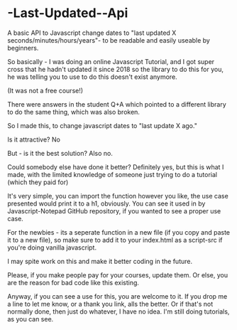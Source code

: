 # -Last-Updated--Api
A basic API to Javascript change dates to "last updated  X seconds/minutes/hours/years"- to be readable and easily useable by beginners.

So basically - I was doing an online Javascript Tutorial, and I got super cross that he hadn't updated it since 2018 so the library to do this for you, he was telling you to use to do this doesn't exist anymore.
<p>
(It was not a free course!)
  </p>
  <p>
There were answers in the student Q+A which pointed to a different library to do the same thing, which was also broken.
</p>
<p>
So I made this, to change javascript dates to "last update X ago."
</p>
<p>Is it attractive? No</p>
 <p>But - is it the best solution? Also no.</p>
<p> Could somebody else have done it better?  Definitely yes, but this is what I made, with the limited knowledge of someone just trying to do a tutorial (which they paid for)</p>
<p>
It's very simple, you can import the function however you like, the use case presented would print it to a h1, obviously.  You can see it used in by Javascript-Notepad GitHub repository, if you wanted to see a proper use case. </p>

<p>
For the newbies - its a seperate function in a new file (if you copy and paste it to a new file), so make sure to add it to your index.html as a script-src if you're doing vanilla javascript. </p>


I may spite work on this and make it better coding in the future.</p>

<p>
Please, if you make people pay for your courses, update them.  Or else, you are the reason for bad code like this existing.</p>

<p>
Anyway, if you can see a use for this, you are welcome to it.  If you drop me a line to let me know, or a thank you link, alls the better.  Or if that's not normally done, then just do whatever, I have no idea. I'm still doing tutorials, as you can see.</p>
